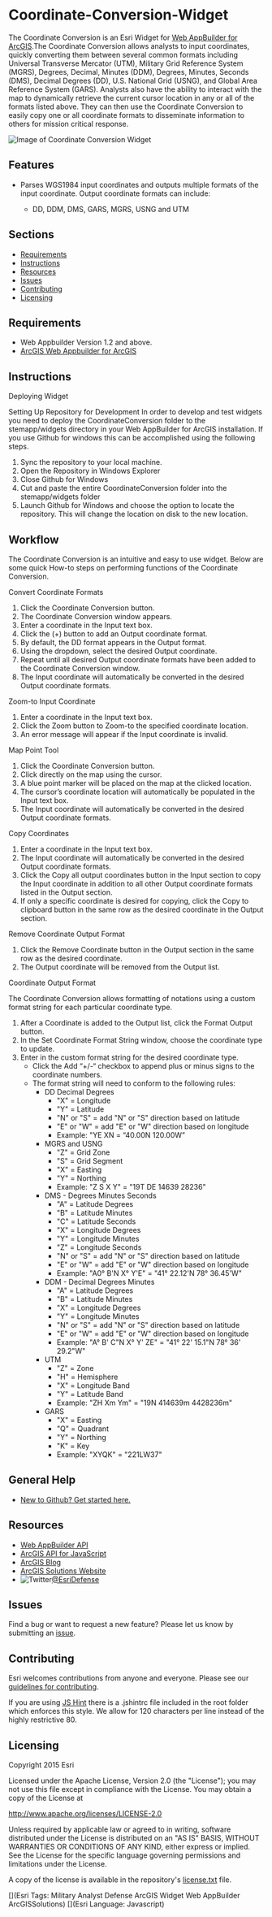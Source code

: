 # Coordinate-Conversion-Widget

The Coordinate Conversion is an Esri Widget for [Web AppBuilder for ArcGIS](http://doc.arcgis.com/en/web-appbuilder/).The Coordinate Conversion allows analysts to input coordinates, quickly converting them between several common formats including Universal Transverse Mercator (UTM), Military Grid Reference System (MGRS), Degrees, Decimal, Minutes (DDM), Degrees, Minutes, Seconds (DMS), Decimal Degrees (DD), U.S. National Grid (USNG), and Global Area Reference System (GARS).  Analysts also have the ability to interact with the map to dynamically retrieve the current cursor location in any or all of the formats listed above.  They can then use the Coordinate Conversion to easily copy one or all coordinate formats to disseminate information to others for mission critical response.

![Image of Coordinate Conversion Widget][ss]

## Features

* Parses WGS1984 input coordinates and outputs multiple formats of the input coordinate. Output coordinate formats can include:

    * DD, DDM, DMS, GARS, MGRS, USNG and UTM

## Sections

* [Requirements](#requirements)
* [Instructions](#instructions)
* [Resources](#resources)
* [Issues](#issues)
* [Contributing](#contributing)
* [Licensing](#licensing)

## Requirements

* Web Appbuilder Version 1.2 and above.
* [ArcGIS Web Appbuilder for ArcGIS](http://developers.arcgis.com/web-appbuilder/)

## Instructions
Deploying Widget

Setting Up Repository for Development
In order to develop and test widgets you need to deploy the CoordinateConversion folder to the stemapp/widgets directory in your Web AppBuilder for ArcGIS installation. If you use Github for windows this can be accomplished using the following steps.

1. Sync the repository to your local machine.
2. Open the Repository in Windows Explorer
3. Close Github for Windows
4. Cut and paste the entire CoordinateConversion folder into the stemapp/widgets folder
5. Launch Github for Windows and choose the option to locate the repository. This will change the location on disk to the new location.

## Workflow
The Coordinate Conversion is an intuitive and easy to use widget. Below are some quick How-to steps on performing functions of the Coordinate Conversion.

Convert Coordinate Formats

1.	Click the Coordinate Conversion button.
2.	The Coordinate Conversion window appears.
3.	Enter a coordinate in the Input text box.
4.	Click the (+) button to add an Output coordinate format.
5.	By default, the DD format appears in the Output format.
6.	Using the dropdown, select the desired Output coordinate.
7.	Repeat until all desired Output coordinate formats have been added to the Coordinate Conversion window.
8.	The Input coordinate will automatically be converted in the desired Output coordinate formats.


Zoom-to Input Coordinate

1.	Enter a coordinate in the Input text box.
2.	Click the Zoom button to Zoom-to the specified coordinate location.
3.	An error message will appear if the Input coordinate is invalid.


Map Point Tool

1.	Click the Coordinate Conversion button.
2.	Click directly on the map using the cursor.
3.	A blue point marker will be placed on the map at the clicked location.
4.	The cursor’s coordinate location will automatically be populated in the Input text box.
5.	The Input coordinate will automatically be converted in the desired Output coordinate formats.


Copy Coordinates

1.	Enter a coordinate in the Input text box.
2.	The Input coordinate will automatically be converted in the desired Output coordinate formats.
3.	Click the Copy all output coordinates button in the Input section to copy the Input coordinate in addition to all other Output coordinate formats listed in the Output section.
4.	If only a specific coordinate is desired for copying, click the Copy to clipboard button in the same row as the desired coordinate in the Output section.

Remove Coordinate Output Format

1.	Click the Remove Coordinate button in the Output section in the same row as the desired coordinate.
2.	The Output coordinate will be removed from the Output list.

Coordinate Output Format

The Coordinate Conversion allows formatting of notations using a custom format string for each particular coordinate type.

1.	After a Coordinate is added to the Output list, click the Format Output button.
2.	In the Set Coordinate Format String window, choose the coordinate type to update.
3.	Enter in the custom format string for the desired coordinate type.
      - Click the Add “+/-“ checkbox to append plus or minus signs to the coordinate numbers.
      -	The format string will need to conform to the following rules:
        - DD Decimal Degrees
            - "X" = Longitude
            - "Y" = Latitude
            - "N" or "S" = add "N" or "S" direction based on latitude
            - "E" or "W" = add "E" or "W" direction based on longitude
            - Example: "YE XN = “40.00N 120.00W”
        - MGRS and USNG
            - "Z" = Grid Zone
            - "S" = Grid Segment
            - "X" = Easting
            - "Y" = Northing
            - Example: "Z S X Y" = "19T DE 14639 28236"
        - DMS - Degrees Minutes Seconds
            - "A" = Latitude Degrees
            - "B" = Latitude Minutes
            - "C" = Latitude Seconds
            - "X" = Longitude Degrees
            - "Y" = Longitude Minutes
            - "Z" = Longitude Seconds
            - "N" or "S" = add "N" or "S" direction based on latitude
            - "E" or "W" = add "E" or "W" direction based on longitude
            - Example: "A0° B'N X° Y'E" = "41° 22.12'N 78° 36.45'W"
        - DDM - Decimal Degrees Minutes
            - "A" = Latitude Degrees
            - "B" = Latitude Minutes	  
            - "X" = Longitude Degrees
            - "Y" = Longitude Minutes
            - "N" or "S" = add "N" or "S" direction based on latitude
            - "E" or "W" = add "E" or "W" direction based on longitude
            - Example: "A° B' C"N X° Y' ZE" = "41° 22' 15.1"N 78° 36' 29.2"W"	 
        - UTM
            - "Z" = Zone
            - "H" = Hemisphere
            - "X" = Longitude Band
            - "Y" = Latitude Band
            - Example: "ZH Xm Ym" = "19N 414639m 4428236m"
        - GARS
            - "X" = Easting
            - "Q" = Quadrant
            - "Y" = Northing
            - "K" = Key
            - Example: "XYQK" = "221LW37"

## General Help

* [New to Github? Get started here.](http://htmlpreview.github.com/?https://github.com/Esri/esri.github.com/blob/master/help/esri-getting-to-know-github.html)

## Resources

* [Web AppBuilder API](https://developers.arcgis.com/web-appbuilder/api-reference/css-framework.htm)
* [ArcGIS API for JavaScript](https://developers.arcgis.com/javascript/)
* [ArcGIS Blog](http://blogs.esri.com/esri/arcgis/)
* [ArcGIS Solutions Website](http://solutions.arcgis.com/military/)
* ![Twitter](https://g.twimg.com/twitter-bird-16x16.png)[@EsriDefense](http://twitter.com/EsriDefense)

## Issues

Find a bug or want to request a new feature?  Please let us know by submitting an [issue](https://github.com/Esri/solutions-webappbuilder-widgets/issues).

## Contributing

Esri welcomes contributions from anyone and everyone. Please see our [guidelines for contributing](https://github.com/esri/contributing).

If you are using [JS Hint](http://http://www.jshint.com/) there is a .jshintrc file included in the root folder which enforces this style.
We allow for 120 characters per line instead of the highly restrictive 80.

## Licensing

Copyright 2015 Esri

Licensed under the Apache License, Version 2.0 (the "License");
you may not use this file except in compliance with the License.
You may obtain a copy of the License at

   http://www.apache.org/licenses/LICENSE-2.0

Unless required by applicable law or agreed to in writing, software
distributed under the License is distributed on an "AS IS" BASIS,
WITHOUT WARRANTIES OR CONDITIONS OF ANY KIND, either express or implied.
See the License for the specific language governing permissions and
limitations under the License.

A copy of the license is available in the repository's [license.txt](license.txt) file.

[ss]: images/screenshot.png
[](Esri Tags: Military Analyst Defense ArcGIS Widget Web AppBuilder ArcGISSolutions)
[](Esri Language: Javascript)